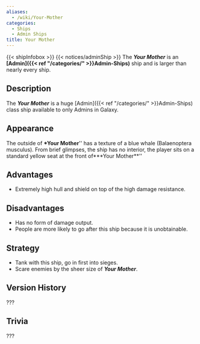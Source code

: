 ```yaml
---
aliases:
  - /wiki/Your-Mother
categories:
  - Ships
  - Admin Ships
title: Your Mother
---
```


{{< shipInfobox >}} {{< notices/adminShip >}} The **_Your Mother_** is an **[Admin]({{< ref "/categories/" >}}Admin-Ships)** ship and is larger than nearly every ship.

## Description

The **_Your Mother_** is a huge [Admin]({{< ref "/categories/" >}}Admin-Ships) class ship available to only Admins in Galaxy.

## Appearance

The outside of **\*Your Mother**'' has a texture of a blue whale (Balaenoptera musculus). From brief glimpses, the ship has no interior, the player sits on a standard yellow seat at the front of**\*Your Mother**''

## Advantages

- Extremely high hull and shield on top of the high damage resistance.

## Disadvantages 

- Has no form of damage output.
- People are more likely to go after this ship because it is unobtainable.

## Strategy

- Tank with this ship, go in first into sieges.
- Scare enemies by the sheer size of **_Your Mother_**.

## Version History

???

## Trivia

???
